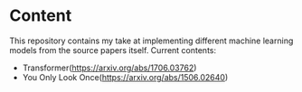 # Content
This repository contains my take at implementing different machine learning models from the source papers itself. Current contents:
* Transformer(https://arxiv.org/abs/1706.03762)
* You Only Look Once(https://arxiv.org/abs/1506.02640)
